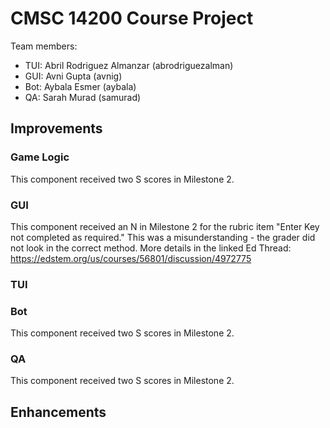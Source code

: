 # CMSC 14200 Course Project

Team members:
- TUI: Abril Rodriguez Almanzar (abrodriguezalman)
- GUI: Avni Gupta (avnig)
- Bot: Aybala Esmer (aybala)
- QA: Sarah Murad (samurad)

## Improvements

### Game Logic
This component received two S scores in Milestone 2.

### GUI
This component received an N in Milestone 2 for the rubric item "Enter Key not completed as required." This was a misunderstanding - the grader did not look in the correct method. More details in the linked Ed Thread: https://edstem.org/us/courses/56801/discussion/4972775

### TUI


### Bot
This component received two S scores in Milestone 2.

### QA
This component received two S scores in Milestone 2.


## Enhancements
